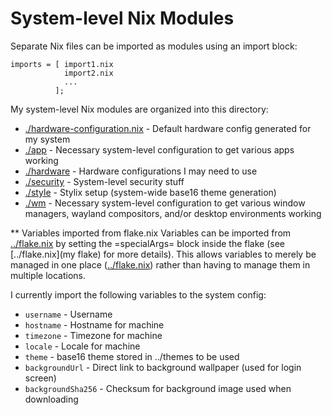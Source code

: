 # System-level Nix Modules

Separate Nix files can be imported as modules using an import block:
```
imports = [ import1.nix
            import2.nix
            ...
          ];
```

My system-level Nix modules are organized into this directory:
- [./hardware-configuration.nix](hardware-configuration) - Default hardware config generated for my system
- [./app](app) - Necessary system-level configuration to get various apps working
- [./hardware](hardware) - Hardware configurations I may need to use
- [./security](security) - System-level security stuff
- [./style](style) - Stylix setup (system-wide base16 theme generation)
- [./wm](wm) - Necessary system-level configuration to get various window managers, wayland compositors, and/or desktop environments working

** Variables imported from flake.nix
Variables can be imported from [../flake.nix](flake.nix) by setting the =specialArgs= block inside the flake (see [../flake.nix](my flake) for more details).  This allows variables to merely be managed in one place ([../flake.nix](flake.nix)) rather than having to manage them in multiple locations.

I currently import the following variables to the system config:
- `username` - Username
- `hostname` - Hostname for machine
- `timezone` - Timezone for machine
- `locale` - Locale for machine
- `theme` - base16 theme stored in ../themes to be used
- `backgroundUrl` - Direct link to background wallpaper (used for login screen)
- `backgroundSha256` - Checksum for background image used when downloading
